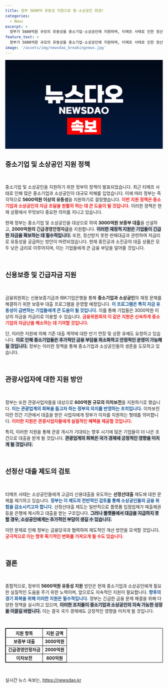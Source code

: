 ```yaml
---
title: 정부 5600억 유동성 지원으로 중·소상공인 회생!
categories:
  - News
excerpt: >
  정부가 5600억원 규모의 유동성을 중소기업·소상공인에 지원하며, 티메프 사태로 인한 정산불능 피해를 완화할 방침이다. 보증부대출과 긴급자금 지원 등 다양한 대책이 마련되어 소상공인들의 금융 불안 해소에 나선다.
feature_text: >
  정부가 5600억원 규모의 유동성을 중소기업·소상공인에 지원하며, 티메프 사태로 인한 정산불능 피해를 완화할 방침이다. 보증부대출과 긴급자금 지원 등 다양한 대책이 마련되어 소상공인들의 금융 불안 해소에 나선다.
image: '/assets/img/newsdao_breakingnews.jpg'
---
```


<p><img src="/assets/img/newsdao_breakingnews.jpg" alt="pcversion 속보" /></p>

<h2 data-ke-size="size26">중소기업 및 소상공인 지원 정책</h2>

<p data-ke-size="size16">&nbsp;</p>

<p>중소기업 및 소상공인을 지원하기 위한 정부의 정책이 발표되었습니다. 최근 티메프 사태로 인해 많은 중소기업과 소상공인이 대규모 피해를 입었습니다. 이에 따라 정부는 즉각적으로 <strong>5600억원 이상의 유동성</strong>을 지원하기로 결정했습니다. <b><span style="color: #ee2323;">이번 지원 정책은 중소기업과 소상공인의 자금 조달을 원활히 하는 데 큰 도움이 될 것입니다.</span></b> 이러한 정책은 현재 상황에서 무엇보다 중요한 의미를 지니고 있습니다. </p>

<p>현재 정부는 중소기업 및 소상공인을 대상으로 하여 <strong>3000억원 보증부 대출</strong>을 신설하고, <strong>2000억원의 긴급경영안정자금</strong>을 지원합니다. <b><span style="background-color: #21538527;">이러한 재정적 지원은 기업들이 긴급한 자금을 확보하는 데 필수적입니다.</span></b> 또한, 정산받지 못한 판매대금과 관련하여 저금리로 유동성을 공급하는 방안이 마련되었습니다. 현재 중진공과 소진공의 대출 상품은 모두 낮은 금리로 이루어지며, 이는 기업들에게 큰 금융 부담을 덜어줄 것입니다.</p>

<p data-ke-size="size16">&nbsp;</p>

<h2 data-ke-size="size26">신용보증 및 긴급자금 지원</h2>

<p data-ke-size="size16">&nbsp;</p>

<p>금융위원회는 신용보증기금과 IBK기업은행을 통해 <strong>중소기업과 소상공인</strong>의 재정 문제를 해결하기 위한 보증부 대출 프로그램을 운영할 예정입니다. <b><span style="color: #1a5490;">이 프로그램은 특히 자금 유동성이 급변하는 기업들에게 큰 도움이 될 것입니다.</span></b> 이를 통해 기업들은 3000억원 이상의 자금을 저금리로 이용할 수 있습니다. <b><span style="color: #ee2323;">금융위원회의 이 같은 지원은 신속하게 중소기업의 자금난을 해소하는 데 기여할 것입니다.</span></b></p>

<p>단, 이러한 지원에 의해 기존 대출 계약에 대한 만기 연장 및 상환 유예도 요청하고 있습니다. <b><span style="background-color: #21538527;">이로 인해 중소기업들은 추가적인 금융 부담을 최소화하고 안정적인 운영이 가능해질 것입니다.</span></b> 정부는 이러한 정책을 통해 중소기업과 소상공인들의 생존을 도모하고 있습니다. </p>

<p data-ke-size="size16">&nbsp;</p>

<h2 data-ke-size="size26">관광사업자에 대한 지원 방안</h2>

<p data-ke-size="size16">&nbsp;</p>

<p>정부는 또한 관광사업자들을 대상으로 <strong>600억원 규모의 이차보전</strong>을 지원하기로 했습니다. <b><span style="color: #1a5490;">이는 관광업계의 회복을 돕고자 하는 정부의 의지를 반영하는 조치입니다.</span></b> 이차보전이란 민간 기관에서 대출을 받은 사업자에게 정부가 이자를 지원하는 형태를 의미합니다. <b><span style="color: #ee2323;">이러한 지원은 관광사업자들에게 실질적인 혜택을 제공할 것입니다.</span></b> </p>

<p>특히, 이러한 지원을 통해 관광 개시가 기대되는 향후 시기에 많은 기업들이 더 나은 조건으로 대출을 받게 될 것입니다. <b><span style="background-color: #21538527;">관광업계의 회복은 국가 경제에 긍정적인 영향을 미치게 될 것입니다.</span></b></p>

<p data-ke-size="size16">&nbsp;</p>

<h2 data-ke-size="size26">선정산 대출 제도의 검토</h2>

<p data-ke-size="size16">&nbsp;</p>

<p>티메프 사태는 소상공인들에게 고금리 신용대출을 유도하는 <strong>선정산대출</strong> 제도에 대한 문제를 제기하고 있습니다. <b><span style="color: #1a5490;">정부는 이 제도의 전반적인 검토를 통해 소상공인들의 금융 위험을 감소시키고자 합니다.</span></b> 선정산대출 제도는 일반적으로 플랫폼 입점업체가 매출채권 등을 은행에 제시하고 대출을 받는 구조입니다. <b><span style="background-color: #21538527;">그러나 플랫폼에서 대금을 지급하지 못할 경우, 소상공인에게는 추가적인 부담이 생길 수 있습니다.</span></b></p>

<p>이런 문제로 인해 정부는 금융당국과 협력하여 제도적인 개선 방안을 모색할 것입니다. <b><span style="color: #ee2323;">궁극적으로 이는 향후 획기적인 변화를 가져오게 될 수도 있습니다.</span></b> </p>

<p data-ke-size="size16">&nbsp;</p>

<h2 data-ke-size="size26">결론</h2>

<p data-ke-size="size16">&nbsp;</p>

<p>종합적으로, 정부의 <strong>5600억원 유동성 지원</strong> 방안은 현재 중소기업과 소상공인에게 필요한 실질적인 도움을 주기 위한 노력이며, 앞으로도 지속적인 지원이 필요합니다. <b><span style="color: #1a5490;">향후의 경기 회복을 위해 이러한 지원은 필수적입니다.</span></b> 정부는 긴급한 금융 문제 해결을 위해 다양한 정책을 실시하고 있으며, <b><span style="background-color: #21538527;">이러한 조치들이 중소기업과 소상공인의 지속 가능한 성장을 이끌길 바랍니다.</span></b> 이는 결국 국가 경제에도 긍정적인 영향을 미치게 될 것입니다. </p>

<p data-ke-size="size16">&nbsp;</p>

<table style="width:100%; border-collapse:collapse; border: 1px solid black;">
  <tr>
    <th style="text-align: center; border: 1px solid black;">지원 항목</th>
    <th style="text-align: center; border: 1px solid black;">지원 금액</th>
  </tr>
  <tr>
    <td style="text-align: center; border: 1px solid black;"><b>보증부 대출</b></td>
    <td style="text-align: center; border: 1px solid black;"><b>3000억원</b></td>
  </tr>
  <tr>
    <td style="text-align: center; border: 1px solid black;"><b>긴급경영안정자금</b></td>
    <td style="text-align: center; border: 1px solid black;"><b>2000억원</b></td>
  </tr>
  <tr>
    <td style="text-align: center; border: 1px solid black;"><b>이차보전</b></td>
    <td style="text-align: center; border: 1px solid black;"><b>600억원</b></td>
  </tr>
</table>

<p data-ke-size="size16">&nbsp;</p>
실시간 뉴스 속보는, <a href="https://newsdao.kr" rel="dofollow">https://newsdao.kr</a>


